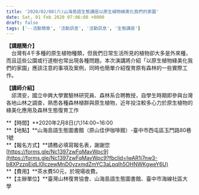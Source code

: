 ```yaml
---
title: '2020/02/08(六)山海島語生態講座以原生植物綠美化我們的家園'
date: Sat, 01 Feb 2020 07:06:08 +0000
draft: false
tags: ['--活動簡章', '活動訊息', '活動訊息', '生態講座']
---
```


  
**【講題簡介】**  
　台灣有4千多種的原生植物種類，但我們日常生活所見的植物卻大多是外來種，而且這些公園或行道樹也常出現各種問題。本次演講將介紹「以原生植物綠美化我們的家園」應該注意的事項及案例，同時也簡單介紹復育原有森林的一些實際工作。  
  
**【講師介紹】**  
　邱清安，國立中興大學實驗林研究員、森林系合聘教授，自學生時期即參與台灣各地山林之調查，熟悉各種森林植群與原生植物，近年投注較多心力於原生植物的綠美化應用及森林生態復育工作  
  
**【時間】**2020年2月8日(六)14:00~16:00  
**【地點】**山海島語生態圖書館（原山佳伊咖啡館）-臺中市西屯區玉門路80巷1號  
**【報名方式】**請務必填寫報名表，謝謝您  
[https://forms.gle/Nc1397zwFqMavWpc9](https://forms.gle/Nc1397zwFqMavWpc9?fbclid=IwAR1j7nw3-b8XPzzpEidLl0lczewMnD0yzxmdZmYC3aLpqlh5OHNWKgweY6U)  
**【費用】**茶水費50元，於現場收費。  
**【主辦單位】**臺灣山林復育協會、山海島語生態圖書館、臺中市海線社區大學